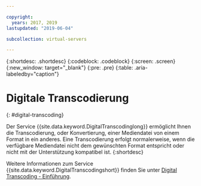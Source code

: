 ```yaml
---

copyright:
  years: 2017, 2019
lastupdated: "2019-06-04"

subcollection: virtual-servers

---
```


{:shortdesc: .shortdesc}
{:codeblock: .codeblock}
{:screen: .screen}
{:new_window: target="_blank"}
{:pre: .pre}
{:table: .aria-labeledby="caption"}


# Digitale Transcodierung
{: #digital-transcoding}

Der Service {{site.data.keyword.DigitalTranscodinglong}} ermöglicht Ihnen die Transcodierung, oder Konvertierung, einer Mediendatei von einem Format in ein anderes. Eine Transcodierung erfolgt normalerweise, wenn die verfügbare Mediendatei nicht dem gewünschten Format entspricht oder nicht mit der Unterstützung kompatibel ist.
{:shortdesc}

Weitere Informationen zum Service {{site.data.keyword.DigitalTranscodingshort}} finden Sie unter [Digital Transcoding - Einführung](/docs/infrastructure/digital-transcoding?topic=digital-transcoding-getting-started-digital-transcoding).

